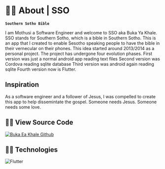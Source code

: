
# 👨‍💻 About | SSO

**`Southern Sotho Bible`**

I am Mothusi a Software Engineer and welcome to SSO aka Buka Ya Khale. SSO stands for Southern Sotho, which is a bible in Southern Sotho. This is an app that I created to enable Sesotho speaking people to have the bible 
in their vernecular on their phones. This idea started around 2013/2014 as a personal project. The project has undergone four evolution phases.
First version was just a normal android app reading text files
Second version was Cordova reading sqlite database
Third version was android again reading sqlite
Fourth version now is Flutter.

## Inspiration
As a software engineer and a follower of Jesus, I was compelled to create this app to help dissemintate the gospel. 
Someone needs Jesus.
Someone needs some love.
 
## 👨‍💻 View Source Code
[![Buka Ea Khale Github](https://custom-icon-badges.demolab.com/badge/git-red.svg?logo=git&logoColor=fff)](https://github.com/molorane/buka-khale-flutter "Buka Ea Khale")

## 👨‍💻 Technologies
![Flutter](https://custom-icon-badges.demolab.com/badge/-Flutter-218AAB?style=for-the-badge&logo=flutter&logoColor=white)

